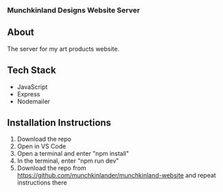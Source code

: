 ### Munchkinland Designs Website Server
##  About
The server for my art products website.

## Tech Stack
- JavaScript
- Express
- Nodemailer

## Installation Instructions
1. Download the repo
2. Open in VS Code
3. Open a terminal and enter "npm install"
4. In the terminal, enter "npm run dev" 
5. Download the repo from https://github.com/munchkinlander/munchkinland-website and repeat instructions there